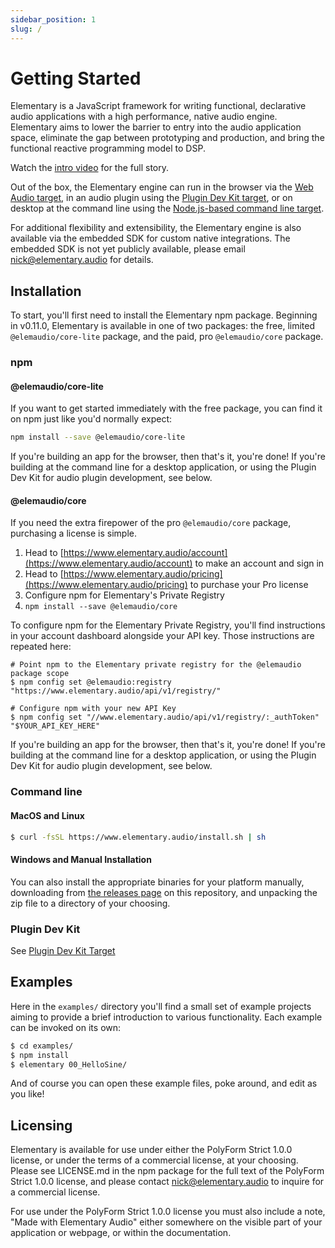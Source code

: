 ```yaml
---
sidebar_position: 1
slug: /
---
```


# Getting Started

Elementary is a JavaScript framework for writing functional, declarative audio applications with a high
performance, native audio engine. Elementary aims to lower the barrier to entry into the
audio application space, eliminate the gap between prototyping and production, and bring the functional reactive
programming model to DSP.

Watch the [intro video](https://www.youtube.com/watch?v=AvCdrflFHu8) for the full story.

Out of the box, the Elementary engine can run in the browser via the [Web Audio target](targets/WebAudio.md), in an
audio plugin using the [Plugin Dev Kit target](targets/Plugin.md), or on desktop at the command line using the
[Node.js-based command line target](targets/Nodejs.md).

For additional flexibility and extensibility, the Elementary engine is also available via the embedded SDK for
custom native integrations. The embedded SDK is not yet publicly available, please email nick@elementary.audio
for details.

## Installation

To start, you'll first need to install the Elementary npm package. Beginning in v0.11.0, Elementary is available
in one of two packages: the free, limited `@elemaudio/core-lite` package, and the paid, pro `@elemaudio/core` package.

### npm

#### @elemaudio/core-lite

If you want to get started immediately with the free package, you can find it on npm
just like you'd normally expect:

```bash
npm install --save @elemaudio/core-lite
```

If you're building an app for the browser, then that's it, you're done! If you're building
at the command line for a desktop application, or using the Plugin Dev Kit for audio plugin development, see below.

#### @elemaudio/core

If you need the extra firepower of the pro `@elemaudio/core` package, purchasing a license is simple.

1. Head to [https://www.elementary.audio/account](https://www.elementary.audio/account) to make an account and sign in
2. Head to [https://www.elementary.audio/pricing](https://www.elementary.audio/pricing) to purchase your Pro license
3. Configure npm for Elementary's Private Registry
4. `npm install --save @elemaudio/core`

To configure npm for the Elementary Private Registry, you'll find instructions in your account dashboard
alongside your API key. Those instructions are repeated here:

```
# Point npm to the Elementary private registry for the @elemaudio package scope
$ npm config set @elemaudio:registry "https://www.elementary.audio/api/v1/registry/"

# Configure npm with your new API Key
$ npm config set "//www.elementary.audio/api/v1/registry/:_authToken" "$YOUR_API_KEY_HERE"
```

If you're building an app for the browser, then that's it, you're done! If you're building
at the command line for a desktop application, or using the Plugin Dev Kit for audio plugin development, see below.

### Command line

#### MacOS and Linux

```bash
$ curl -fsSL https://www.elementary.audio/install.sh | sh
```

#### Windows and Manual Installation

You can also install the appropriate binaries for your platform manually, downloading
from [the releases page](https://github.com/nick-thompson/elementary/releases) on this repository,
and unpacking the zip file to a directory of your choosing.

### Plugin Dev Kit

See [Plugin Dev Kit Target](targets/Plugin.md)

## Examples

Here in the `examples/` directory you'll find a small set of example projects aiming to provide a brief introduction to various functionality. Each
example can be invoked on its own:

```bash
$ cd examples/
$ npm install
$ elementary 00_HelloSine/
```

And of course you can open these example files, poke around, and edit as you like!

## Licensing

Elementary is available for use under either the PolyForm Strict 1.0.0 license, or under
the terms of a commercial license, at your choosing. Please see LICENSE.md in the npm package
for the full text of the PolyForm Strict 1.0.0 license, and please contact nick@elementary.audio to inquire for a commercial license.

For use under the PolyForm Strict 1.0.0 license you must also include a note, "Made with Elementary Audio" either
somewhere on the visible part of your application or webpage, or within the documentation.
